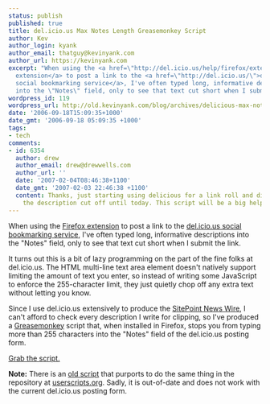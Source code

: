 ```yaml
---
status: publish
published: true
title: del.icio.us Max Notes Length Greasemonkey Script
author: Kev
author_login: kyank
author_email: thatguy@kevinyank.com
author_url: https://kevinyank.com
excerpt: "When using the <a href=\"http://del.icio.us/help/firefox/extension\">Firefox
  extension</a> to post a link to the <a href=\"http://del.icio.us/\">del.icio.us
  social bookmarking service</a>, I've often typed long, informative descriptions
  into the \"Notes\" field, only to see that text cut short when I submit the link.\r\n\r\n"
wordpress_id: 119
wordpress_url: http://old.kevinyank.com/blog/archives/delicious-max-notes-length-greasemonkey-script/
date: '2006-09-18T15:09:35+1000'
date_gmt: '2006-09-18 05:09:35 +1000'
tags:
- tech
comments:
- id: 6354
  author: drew
  author_email: drew@drewwells.com
  author_url: ''
  date: '2007-02-04T08:46:38+1100'
  date_gmt: '2007-02-03 22:46:38 +1100'
  content: Thanks, just starting using delicious for a link roll and didn't notice
    the description cut off until today. This script will be a big help.
---
```

<p>When using the <a href="http://del.icio.us/help/firefox/extension">Firefox extension</a> to post a link to the <a href="http://del.icio.us/">del.icio.us social bookmarking service</a>, I've often typed long, informative descriptions into the "Notes" field, only to see that text cut short when I submit the link.</p>
<p><a id="more"></a><a id="more-119"></a>It turns out this is a bit of lazy programming on the part of the fine folks at del.icio.us. The HTML multi-line text area element doesn't natively support limiting the amount of text you enter, so instead of writing some JavaScript to enforce the 255-character limit, they just quietly chop off any extra text without letting you know.</p>
<p>Since I use del.icio.us extensively to produce the <a href="http://www.sitepoint.com/blogs/category/daily-links/">SitePoint News Wire</a>, I can't afford to check every description I write for clipping, so I've produced a <a href="http://greasemonkey.mozdev.org/">Greasemonkey</a> script that, when installed in Firefox, stops you from typing more than 255 characters into the "Notes" field of the del.icio.us posting form.</p>
<p><a href="/assets/wp-content/uploads/2006/09/del.icio.us.user.js">Grab the script.</a></p>
<p><strong>Note:</strong> There is an <a href="http://userscripts.org/scripts/show/3057">old script</a> that purports to do the same thing in the repository at <a href="http://userscripts.org/">userscripts.org</a>. Sadly, it is out-of-date and does not work with the current del.icio.us posting form.</p>

